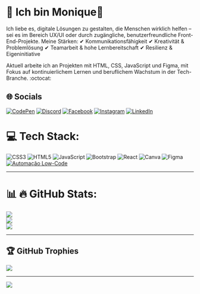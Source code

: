 # 💫 Ich bin Monique🤠
  Ich liebe es, digitale Lösungen zu gestalten, die Menschen wirklich helfen – sei es im Bereich UX/UI oder durch zugängliche, benutzerfreundliche Front-End-Projekte.
Meine Stärken:
✔ Kommunikationsfähigkeit
✔ Kreativität & Problemlösung
✔ Teamarbeit & hohe Lernbereitschaft
✔ Resilienz & Eigeninitiative

Aktuell arbeite ich an Projekten mit HTML, CSS, JavaScript und Figma, mit Fokus auf kontinuierlichem Lernen und beruflichem Wachstum in der Tech-Branche. :octocat:


## 🌐 Socials
[![CodePen](https://img.shields.io/badge/CodePen-%2300FFFF?style=for-the-badge&logo=codepen&logoColor=000000)](https://codepen.io/nikifit7)
[![Discord](https://img.shields.io/badge/Discord-%23FF00FF?style=for-the-badge&logo=discord&logoColor=white)](https://discord.gg/Nikiflow)
[![Facebook](https://img.shields.io/badge/Facebook-%2300FF00?style=for-the-badge&logo=facebook&logoColor=000000)](https://facebook.com/seuPerfil)
[![Instagram](https://img.shields.io/badge/Instagram-%23FF1493?style=for-the-badge&logo=instagram&logoColor=white)](https://instagram.com/seuPerfil)
[![LinkedIn](https://img.shields.io/badge/LinkedIn-%23FFFF00?style=for-the-badge&logo=linkedin&logoColor=000000)](https://linkedin.com/in/MoniqueNavarro)


# 💻 Tech Stack:
![CSS3](https://img.shields.io/badge/CSS3-%2300FFFF.svg?style=for-the-badge&logo=css3&logoColor=000000)
![HTML5](https://img.shields.io/badge/HTML5-%23FF4500.svg?style=for-the-badge&logo=html5&logoColor=ffffff)
![JavaScript](https://img.shields.io/badge/JavaScript-%23FFFF00.svg?style=for-the-badge&logo=javascript&logoColor=000000)
![Bootstrap](https://img.shields.io/badge/Bootstrap-%23FF00FF.svg?style=for-the-badge&logo=bootstrap&logoColor=ffffff)
![React](https://img.shields.io/badge/React-%2300FF00.svg?style=for-the-badge&logo=react&logoColor=000000)
![Canva](https://img.shields.io/badge/Canva-%2300C4CC.svg?style=for-the-badge&logo=canva&logoColor=000000)
![Figma](https://img.shields.io/badge/Figma-%23FF1493.svg?style=for-the-badge&logo=figma&logoColor=ffffff)
[![Automação Low-Code](URL_DO_ICONE)](LINK_DO_SEU_PROJETO)


---

# 📊 🔥 GitHub Stats:
![](https://github-readme-stats.vercel.app/api?username=Nikifit7&theme=tokyonight&hide_border=true&include_all_commits=true&count_private=true)<br/>
![](https://github-readme-streak-stats.herokuapp.com/?user=Nikifit7&theme=tokyonight&hide_border=true)<br/>
![](https://github-readme-stats.vercel.app/api/top-langs/?username=Nikifit7&theme=tokyonight&hide_border=true&include_all_commits=true&count_private=true&layout=compact)

---

## 🏆 GitHub Trophies
![](https://github-profile-trophy.vercel.app/?username=Nikifit7&theme=radical&no-frame=true&no-bg=true&margin-w=4)




---
[![](https://visitcount.itsvg.in/api?id=Nikifit7&icon=0&color=0)](https://visitcount.itsvg.in)

<!-- Proudly created with GPRM ( https://gprm.itsvg.in ) -->
